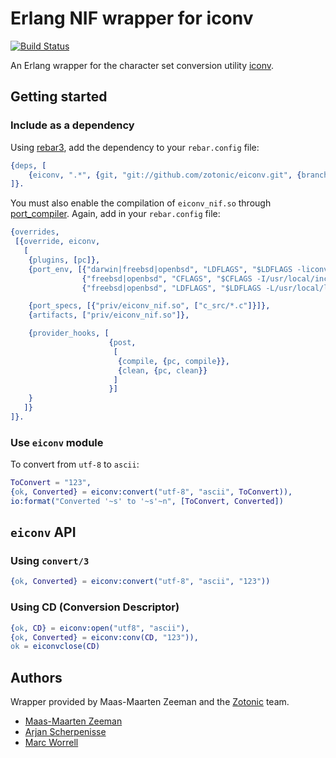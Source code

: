 # Erlang NIF wrapper for iconv

[![Build Status](https://secure.travis-ci.org/zotonic/eiconv.png?branch=master)](http://travis-ci.org/zotonic/eiconv)

An Erlang wrapper for the character set conversion utility [iconv](https://en.wikipedia.org/wiki/Iconv).

## Getting started

### Include as a dependency

Using [rebar3](http://www.rebar3.org/), add the dependency to your `rebar.config` file:

```erlang
{deps, [
	{eiconv, ".*", {git, "git://github.com/zotonic/eiconv.git", {branch, "master"}}}
]}.
```

You must also enable the compilation of `eiconv_nif.so` through [port_compiler](https://github.com/blt/port_compiler). Again, add in your `rebar.config` file:

```erlang
{overrides,
 [{override, eiconv,
   [
	{plugins, [pc]},
	{port_env, [{"darwin|freebsd|openbsd", "LDFLAGS", "$LDFLAGS -liconv"},
				{"freebsd|openbsd", "CFLAGS", "$CFLAGS -I/usr/local/include"},
				{"freebsd|openbsd", "LDFLAGS", "$LDFLAGS -L/usr/local/lib"}]},

	{port_specs, [{"priv/eiconv_nif.so", ["c_src/*.c"]}]},
	{artifacts, ["priv/eiconv_nif.so"]},

	{provider_hooks, [
					  {post,
					   [
						{compile, {pc, compile}},
						{clean, {pc, clean}}
					   ]
					  }]
	}
   ]}
]}.
```

### Use `eiconv` module

To convert from `utf-8` to `ascii`:

```erlang
ToConvert = "123",
{ok, Converted} = eiconv:convert("utf-8", "ascii", ToConvert)),
io:format("Converted '~s' to '~s'~n", [ToConvert, Converted])
```

## `eiconv` API

### Using `convert/3`

```erlang
{ok, Converted} = eiconv:convert("utf-8", "ascii", "123"))
```

### Using CD (Conversion Descriptor)

```erlang
{ok, CD} = eiconv:open("utf8", "ascii"),
{ok, Converted} = eiconv:conv(CD, "123")),
ok = eiconvclose(CD)
```

## Authors

Wrapper provided by Maas-Maarten Zeeman and the [Zotonic](https://github.com/zotonic) team.

* [Maas-Maarten Zeeman](https://github.com/mmzeeman)
* [Arjan Scherpenisse](https://github.com/arjan)
* [Marc Worrell](https://github.com/mworrell)
